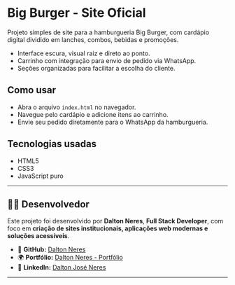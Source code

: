 # Big Burger - Site Oficial

Projeto simples de site para a hamburgueria Big Burger, com cardápio digital dividido em lanches, combos, bebidas e promoções.

- Interface escura, visual raiz e direto ao ponto.  
- Carrinho com integração para envio de pedido via WhatsApp.  
- Seções organizadas para facilitar a escolha do cliente.

## Como usar

- Abra o arquivo `index.html` no navegador.  
- Navegue pelo cardápio e adicione itens ao carrinho.  
- Envie seu pedido diretamente para o WhatsApp da hamburgueria.

## Tecnologias usadas

- HTML5  
- CSS3  
- JavaScript puro

---

## 👨‍💻 Desenvolvedor

Este projeto foi desenvolvido por **Dalton Neres**, **Full Stack Developer**, com foco em **criação de sites institucionais, aplicações web modernas e soluções acessíveis**.  

- 🔗 **GitHub:** [Dalton Neres](https://github.com/daltonneres)  
- 🌍 **Portfólio:** [Dalton Neres - Portfólio](https://daltonneres.github.io/potfolio_neres/)  
- 💼 **LinkedIn:** [Dalton José Neres](https://www.linkedin.com/in/dalton-josé-neres)  

---
